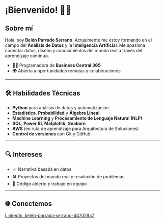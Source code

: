 # ¡Bienvenido! 👩‍💻

## Sobre mí

Hola, soy **Belén Parrado Serrano**. Actualmente me estoy formando en el campo del **Análisis de Datos** y la **Inteligencia Artificial**. Me apasiona conectar datos, diseño y conocimientos del mundo real a través del aprendizaje continuo.

- 👩‍💻 Programadora de **Business Central 365**
- 🌍 Abierta a oportunidades remotas y colaboraciones

---

## 🛠️ Habilidades Técnicas

- **Python** para análisis de datos y automatización
- **Estadística**, **Probabilidad** y **Álgebra Lineal**
- **Machine Learning** y **Procesamiento de Lenguaje Natural (NLP)**
- **SQL**, **Power BI**, **Matplotlib**, **Seaborn**
- **AWS** (en ruta de aprendizaje para Arquitectura de Soluciones)
- **Control de versiones** con Git y GitHub

---

## 🔍 Intereses

- 📈 Narrativa basada en datos
- 🛠️ Proyectos del mundo real y resolución de problemas
- 🤝 Código abierto y trabajo en equipo

---

## 🌐 Conectemos

[LinkedIn: belén-parrado-serrano-447028a7](https://www.linkedin.com/in/bel%C3%A9n-parrado-serrano-447028a7)
